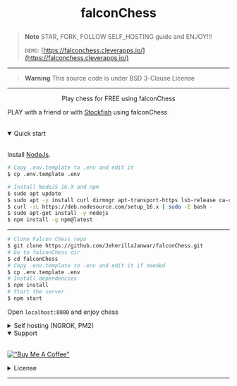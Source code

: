# <p align="center">falconChess</p>

> **Note**
> STAR, FORK, FOLLOW SELF_HOSTING guide and ENJOY!!!
>
> `DEMO`: [https://falconchess.cleverapps.io/](https://falconchess.cleverapps.io/)

<hr />

> **Warning**
> This source code is under BSD 3-Clause License

<hr />

<p align="center">Play chess for FREE using falconChess</p>
<p>PLAY with a friend or with <a href="https://stockfishchess.org/">Stockfish</a> using falconChess</p>
<br />

<details open>
<summary>Quick start</summary>

<br/>

Install [NodeJs](https://nodejs.org/en/blog/release/v16.15.1/).

```bash
# Copy .env.template to .env and edit it
$ cp .env.template .env
```

```bash
# Install NodeJS 16.X and npm
$ sudo apt update
$ sudo apt -y install curl dirmngr apt-transport-https lsb-release ca-certificates
$ curl -sL https://deb.nodesource.com/setup_16.x | sudo -E bash -
$ sudo apt-get install -y nodejs
$ npm install -g npm@latest
```

---

```bash
# Clone Falcon Chess repo
$ git clone https://github.com/JeherillaJanwar/falconChess.git
# Go to falconChess dir
$ cd falconChess
# Copy .env.template to .env and edit it if needed
$ cp .env.template .env
# Install dependencies
$ npm install
# Start the server
$ npm start
```
Open `localhost:8080` and enjoy chess
</details>

<details>
<summary>Self hosting (NGROK, PM2)</summary>

<br/>

To self-hosting falconChess, just follow [these steps](https://github.com/JeherillaJanwar/falconChess/blob/main/docs/self_hosting.md).

</details>

<details open>
<summary>Support</summary>

<br/>

[!["Buy Me A Coffee"](https://www.buymeacoffee.com/assets/img/custom_images/orange_img.png)](https://www.buymeacoffee.com/ishaan328069)

</details>

<details>
<summary>License</summary>

<br/>

```bash
BSD 3-Clause License

Copyright (c) 2023, Ishaan S.

Redistribution and use in source and binary forms, with or without
modification, are permitted provided that the following conditions are met:

1. Redistributions of source code must retain the above copyright notice, this
   list of conditions and the following disclaimer.

2. Redistributions in binary form must reproduce the above copyright notice,
   this list of conditions and the following disclaimer in the documentation
   and/or other materials provided with the distribution.

3. Neither the name of the copyright holder nor the names of its
   contributors may be used to endorse or promote products derived from
   this software without specific prior written permission.

THIS SOFTWARE IS PROVIDED BY THE COPYRIGHT HOLDERS AND CONTRIBUTORS "AS IS"
AND ANY EXPRESS OR IMPLIED WARRANTIES, INCLUDING, BUT NOT LIMITED TO, THE
IMPLIED WARRANTIES OF MERCHANTABILITY AND FITNESS FOR A PARTICULAR PURPOSE ARE
DISCLAIMED. IN NO EVENT SHALL THE COPYRIGHT HOLDER OR CONTRIBUTORS BE LIABLE
FOR ANY DIRECT, INDIRECT, INCIDENTAL, SPECIAL, EXEMPLARY, OR CONSEQUENTIAL
DAMAGES (INCLUDING, BUT NOT LIMITED TO, PROCUREMENT OF SUBSTITUTE GOODS OR
SERVICES; LOSS OF USE, DATA, OR PROFITS; OR BUSINESS INTERRUPTION) HOWEVER
CAUSED AND ON ANY THEORY OF LIABILITY, WHETHER IN CONTRACT, STRICT LIABILITY,
OR TORT (INCLUDING NEGLIGENCE OR OTHERWISE) ARISING IN ANY WAY OUT OF THE USE
OF THIS SOFTWARE, EVEN IF ADVISED OF THE POSSIBILITY OF SUCH DAMAGE.
```

</details>

---
